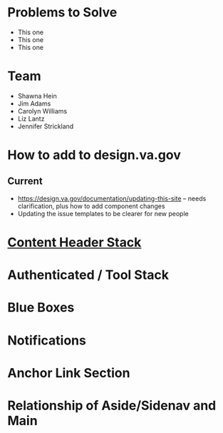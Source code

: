 # Problems to Solve
* This one
* This one
* This one

# Team
* Shawna Hein
* Jim Adams
* Carolyn Williams
* Liz Lantz
* Jennifer Strickland

# How to add to design.va.gov 
## Current 
- https://design.va.gov/documentation/updating-this-site – needs clarification, plus how to add component changes
- Updating the issue templates to be clearer for new people

# [Content Header Stack](https://github.com/department-of-veterans-affairs/va.gov-team/blob/master/teams/vsa/design/patternLibraryInitiatives/headings.md)

# Authenticated / Tool Stack

# Blue Boxes


# Notifications

# Anchor Link Section

# Relationship of Aside/Sidenav and Main 
